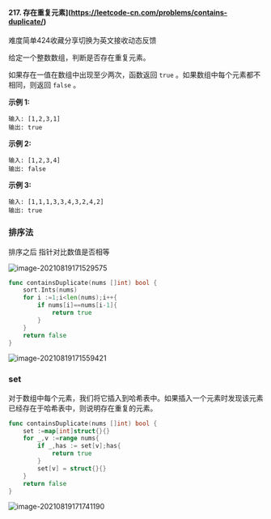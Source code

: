 #### 217. 存在重复元素](https://leetcode-cn.com/problems/contains-duplicate/)

难度简单424收藏分享切换为英文接收动态反馈

给定一个整数数组，判断是否存在重复元素。

如果存在一值在数组中出现至少两次，函数返回 `true` 。如果数组中每个元素都不相同，则返回 `false` 。

 

**示例 1:**

```
输入: [1,2,3,1]
输出: true
```

**示例 2:**

```
输入: [1,2,3,4]
输出: false
```

**示例 3:**

```
输入: [1,1,1,3,3,4,3,2,4,2]
输出: true
```

### 排序法

排序之后 指针对比数值是否相等

![image-20210819171529575](C:\Users\solfeng\AppData\Roaming\Typora\typora-user-images\image-20210819171529575.png)

```go
func containsDuplicate(nums []int) bool {
    sort.Ints(nums)
    for i :=1;i<len(nums);i++{
        if nums[i]==nums[i-1]{
            return true
        }
    }
    return false
}
```

![image-20210819171559421](C:\Users\solfeng\AppData\Roaming\Typora\typora-user-images\image-20210819171559421.png)

### set

对于数组中每个元素，我们将它插入到哈希表中。如果插入一个元素时发现该元素已经存在于哈希表中，则说明存在重复的元素。

```go
func containsDuplicate(nums []int) bool {
    set :=map[int]struct{}{}
    for _,v :=range nums{
        if _,has := set[v];has{
            return true
        }
        set[v] = struct{}{}
    }
    return false
}
```

![image-20210819171741190](C:\Users\solfeng\AppData\Roaming\Typora\typora-user-images\image-20210819171741190.png)









